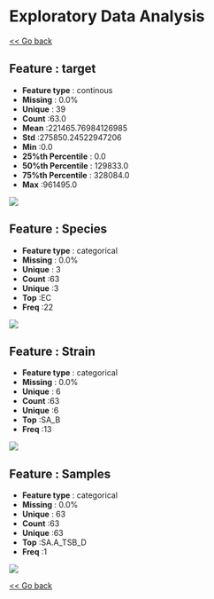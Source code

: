 # Exploratory Data Analysis


[<< Go back](../README.md)
## Feature : target
- **Feature type** : continous
- **Missing** : 0.0%
- **Unique** : 39
- **Count** :63.0
- **Mean** :221465.76984126985
- **Std** :275850.24522947206
- **Min** :0.0
- **25%th Percentile** : 0.0
- **50%th Percentile** : 129833.0
- **75%th Percentile** : 328084.0
- **Max** :961495.0

![](target.png)
## Feature : Species
- **Feature type** : categorical
- **Missing** : 0.0%
- **Unique** : 3
- **Count** :63
- **Unique** :3
- **Top** :EC
- **Freq** :22

![](Species.png)
## Feature : Strain
- **Feature type** : categorical
- **Missing** : 0.0%
- **Unique** : 6
- **Count** :63
- **Unique** :6
- **Top** :SA_B
- **Freq** :13

![](Strain.png)
## Feature : Samples 
- **Feature type** : categorical
- **Missing** : 0.0%
- **Unique** : 63
- **Count** :63
- **Unique** :63
- **Top** :SA.A_TSB_D
- **Freq** :1

![](Samples_.png)


[<< Go back](../README.md)
